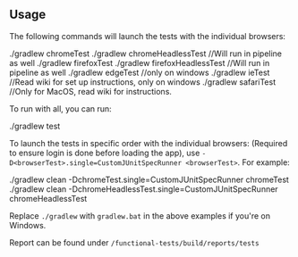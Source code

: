 ## Usage

The following commands will launch the tests with the individual browsers:

  ./gradlew chromeTest
  ./gradlew chromeHeadlessTest //Will run in pipeline as well
  ./gradlew firefoxTest
  ./gradlew firefoxHeadlessTest //Will run in pipeline as well
  ./gradlew edgeTest //only on windows
  ./gradlew ieTest //Read wiki for set up instructions, only on windows
  ./gradlew safariTest //Only for MacOS, read wiki for instructions.
    
To run with all, you can run:

  ./gradlew test
    
    
To launch the tests in specific order with the individual browsers: (Required to ensure login is done before loading the app), use `-D<browserTest>.single=CustomJUnitSpecRunner <browserTest>`.
For example:

  ./gradlew clean -DchromeTest.single=CustomJUnitSpecRunner chromeTest
  ./gradlew clean -DchromeHeadlessTest.single=CustomJUnitSpecRunner chromeHeadlessTest
    
    

Replace `./gradlew` with `gradlew.bat` in the above examples if you're on Windows.

Report can be found under `/functional-tests/build/reports/tests`


